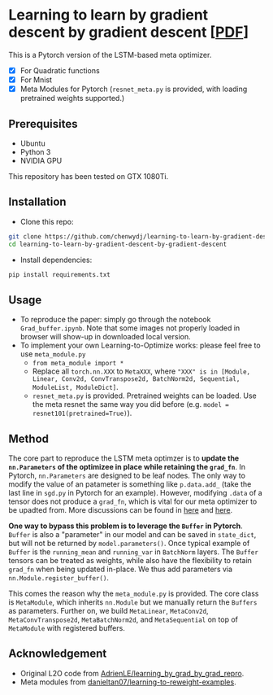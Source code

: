 # Learning to learn by gradient descent by gradient descent [[PDF](https://arxiv.org/pdf/1606.04474v2.pdf)]

This is a Pytorch version of the LSTM-based meta optimizer.

- [x] For Quadratic functions
- [x] For Mnist
- [x] Meta Modules for Pytorch (`resnet_meta.py` is provided, with loading pretrained weights supported.)

## Prerequisites
- Ubuntu
- Python 3
- NVIDIA GPU

This repository has been tested on GTX 1080Ti.

## Installation
* Clone this repo:
```bash
git clone https://github.com/chenwydj/learning-to-learn-by-gradient-descent-by-gradient-descent.git
cd learning-to-learn-by-gradient-descent-by-gradient-descent
```
* Install dependencies:
```bash
pip install requirements.txt
```

## Usage
* To reproduce the paper: simply go through the notebook `Grad_buffer.ipynb`. Note that some images not properly loaded in browser will show-up in downloaded local version.
* To implement your own Learning-to-Optimize works: please feel free to use `meta_module.py`
    - `from meta_module import *`
    - Replace all `torch.nn.XXX` to `MetaXXX`, where `"XXX" is in [Module, Linear, Conv2d, ConvTranspose2d, BatchNorm2d, Sequential, ModuleList, ModuleDict]`.
    - `resnet_meta.py` is provided. Pretrained weights can be loaded. Use the meta resnet the same way you did before (e.g. `model = resnet101(pretrained=True)`).

## Method
The core part to reproduce the LSTM meta optimzer is to **update the `nn.Parameters` of the optimizee in place while retaining the `grad_fn`**. In Pytorch, `nn.Parameters` are designed to be leaf nodes. The only way to modify the value of an patameter is something like `p.data.add_` (take the last line in `sgd.py` in Pytorch for an example). However, modifying `.data` of a tensor does not produce a `grad_fn`, which is vital for our meta optimizer to be upadted from. More discussions can be found in [here](https://discuss.pytorch.org/t/nn-parameter-doesnt-retain-grad-fn/29214) and [here](https://discuss.pytorch.org/t/gradient-with-respect-to-parameters-that-update-model-parameters/39141).

**One way to bypass this problem is to leverage the `Buffer` in Pytorch**. `Buffer` is also a "parameter" in our model and can be saved in `state_dict`, but will not be returned by `model.parameters()`. Once typical example of `Buffer` is the `running_mean` and `running_var` in `BatchNorm` layers. The `Buffer` tensors can be treated as weights, while also have the flexibility to retain `grad_fn` when being updated in-place. We thus add parameters via `nn.Module.register_buffer()`.

This comes the reason why the `meta_module.py` is provided. The core class is `MetaModule`, which inherits `nn.Module` but we manually return the `Buffers` as parameters. Further on, we build `MetaLinear`, `MetaConv2d`, `MetaConvTranspose2d`, `MetaBatchNorm2d`, and `MetaSequential` on top of `MetaModule` with registered buffers.

## Acknowledgement
* Original L2O code from [AdrienLE/learning_by_grad_by_grad_repro](https://github.com/AdrienLE/learning_by_grad_by_grad_repro).
* Meta modules from [danieltan07/learning-to-reweight-examples](https://github.com/danieltan07/learning-to-reweight-examples).